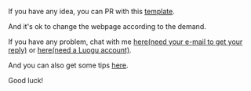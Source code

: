 If you have any idea, you can PR with this [template](https://github.com/UserUnknownX/nastery/blob/master/files/template.html).

And it's ok to change the webpage according to the demand.

If you have any problem, chat with me [here(need your e-mail to get your reply)](https://nastery.now.sh/contact.html) or [here(need a Luogu account)](https://www.luogu.com.cn/chat?uid=197881).

And you can also get some tips [here](https://github.com/UserUnknownX/nastery/wiki).

Good luck!
